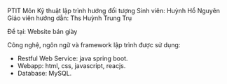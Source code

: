 PTIT
Môn Kỹ thuật lập trình hướng đối tượng
Sinh viên: Huỳnh Hồ Nguyên
Giáo viên hướng dẫn: Ths Huỳnh Trung Trụ

Đề tại: Website bán giày

Công nghệ, ngôn ngữ và framework lập trình được sử dụng:
   + Restful Web Service: java spring boot.
   + Webapp: html, css, javascript, reacjs.
   + Database: MySQL.
